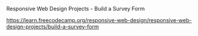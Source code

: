 Responsive Web Design Projects - Build a Survey Form

https://learn.freecodecamp.org/responsive-web-design/responsive-web-design-projects/build-a-survey-form